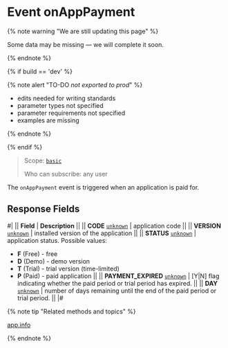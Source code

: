 # Event onAppPayment

{% note warning "We are still updating this page" %}

Some data may be missing — we will complete it soon.

{% endnote %}

{% if build == 'dev' %}

{% note alert "TO-DO _not exported to prod_" %}

- edits needed for writing standards
- parameter types not specified
- parameter requirements not specified
- examples are missing

{% endnote %}

{% endif %}

> Scope: [`basic`](../../scopes/permissions.md)
>
> Who can subscribe: any user

The `onAppPayment` event is triggered when an application is paid for.

## Response Fields

#|
|| **Field** | **Description** ||
|| **CODE**
[`unknown`](../../data-types.md) | application code ||
|| **VERSION**
[`unknown`](../../data-types.md) | installed version of the application ||
|| **STATUS**
[`unknown`](../../data-types.md) | application status. Possible values:
- **F** (Free) - free
- **D** (Demo) - demo version
- **T** (Trial) - trial version (time-limited)
- **P** (Paid) - paid application ||
|| **PAYMENT_EXPIRED**
[`unknown`](../../data-types.md) | [Y\|N] flag indicating whether the paid period or trial period has expired. ||
|| **DAY**
[`unknown`](../../data-types.md) | number of days remaining until the end of the paid period or trial period. ||
|#

{% note tip "Related methods and topics" %}

[app.info](../system/app-info.md)

{% endnote %}